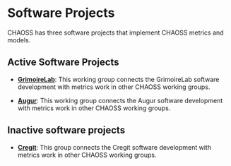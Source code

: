 # Software Projects

CHAOSS has three software projects that implement CHAOSS metrics and models.

## Active Software Projects

* [**GrimoireLab**](https://github.com/chaoss/grimoirelab): This working group connects the GrimoireLab software development with metrics work in other CHAOSS working groups.

* [**Augur**](https://github.com/chaoss/augur): This working group connects the Augur software development with metrics work in other CHAOSS working groups.

## Inactive software projects
* [**Cregit**](https://github.com/cregit): This group connects the Cregit software development with metrics work in other CHAOSS working groups.

